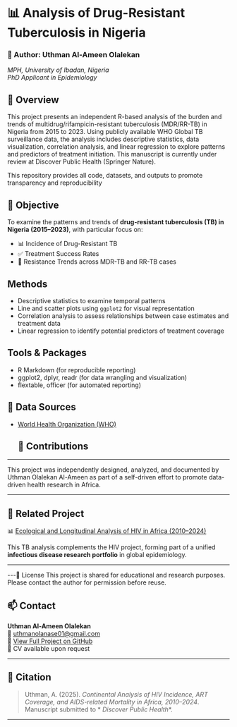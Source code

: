

# 📊 Analysis of Drug-Resistant Tuberculosis in Nigeria

### 🧠 Author: Uthman Al-Ameen Olalekan  
*MPH, University of Ibadan, Nigeria*  
*PhD Applicant in Epidemiology*

## 📌 Overview

This project presents an independent R-based analysis of the burden and trends of multidrug/rifampicin-resistant tuberculosis (MDR/RR-TB) in Nigeria from 2015 to 2023. Using publicly available WHO Global TB surveillance data, the analysis includes descriptive statistics, data visualization, correlation analysis, and linear regression to explore patterns and predictors of treatment initiation.
This manuscript is currently under review at Discover Public Health (Springer Nature).

This repository provides all code, datasets, and outputs to promote transparency and reproducibility

## 🧪 Objective  

To examine the patterns and trends of **drug-resistant tuberculosis (TB) in Nigeria (2015–2023)**, with particular focus on:  

- 📊 Incidence of Drug-Resistant TB  
- ✅ Treatment Success Rates  
- 🔄 Resistance Trends across MDR-TB and RR-TB cases  


## Methods
- Descriptive statistics to examine temporal patterns
- Line and scatter plots using `ggplot2` for visual representation
- Correlation analysis to assess relationships between case estimates and treatment data
- Linear regression to identify potential predictors of treatment coverage

## Tools & Packages
- R Markdown (for reproducible reporting)
- ggplot2, dplyr, readr (for data wrangling and visualization)
- flextable, officer (for automated reporting)

## 📂 Data Sources
- [World Health Organization (WHO)](https://www.who.int/data)

  ## 🤝 Contributions
---
This project was independently designed, analyzed, and documented by Uthman Olalekan Al-Ameen as part of a self-driven effort to promote data-driven health research in Africa.

---

## 🔗 Related Project  

📊 [Ecological and Longitudinal Analysis of HIV in Africa (2010–2024)](https://github.com/uthmanolanase/HIV-Continental-Study-Africa)  

This TB analysis complements the HIV project, forming part of a unified **infectious disease research portfolio** in global epidemiology.  
  

---
---🔗 License
This project is shared for educational and research purposes. Please contact the author for permission before reuse.
## 📫 Contact

**Uthman Al-Ameen Olalekan**  
📧 uthmanolanase01@gmail.com  
🔗 [View Full Project on GitHub](https://github.com/uthmanolanase/Analysis-of-Drug-Resistant_Tuberculosis-in-Nigeria/blob/main/Drug_resistance_Tb_%20Analysis_Code_and_Output.pdf)  
🧾 CV available upon request

---

## 🔗 Citation

> Uthman, A. (2025). _Continental Analysis of HIV Incidence, ART Coverage, and AIDS-related Mortality in Africa, 2010–2024_. Manuscript submitted to * _Discover Public Health_*.
---
